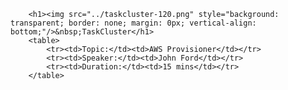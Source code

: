         <h1><img src="../taskcluster-120.png" style="background: transparent; border: none; margin: 0px; vertical-align: bottom;"/>&nbsp;TaskCluster</h1>
        <table>
            <tr><td>Topic:</td><td>AWS Provisioner</td></tr>
            <tr><td>Speaker:</td><td>John Ford</td></tr>
            <tr><td>Duration:</td><td>15 mins</td></tr>
        </table>
